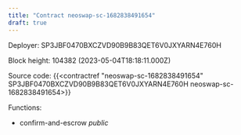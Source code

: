 ```yaml
---
title: "Contract neoswap-sc-1682838491654"
draft: true
---
```

Deployer: SP3JBF0470BXCZVD90B9B83QET6V0JXYARN4E760H


 



Block height: 104382 (2023-05-04T18:18:11.000Z)

Source code: {{<contractref "neoswap-sc-1682838491654" SP3JBF0470BXCZVD90B9B83QET6V0JXYARN4E760H neoswap-sc-1682838491654>}}

Functions:

* confirm-and-escrow _public_
